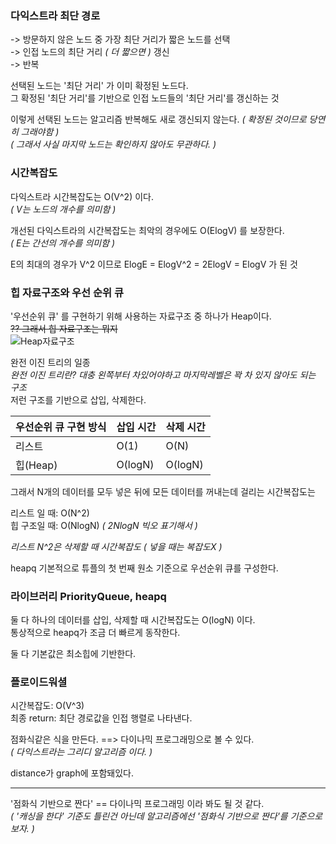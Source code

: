 ### 다익스트라 최단 경로
-> 방문하지 않은 노드 중 가장 최단 거리가 짧은 노드를 선택  
-> 인접 노드의 최단 거리 _( 더 짧으면 )_ 갱신  
-> 반복  

선택된 노드는 '최단 거리' 가 이미 확정된 노드다.  
그 확정된 '최단 거리'를 기반으로 인접 노드들의 '최단 거리'를 갱신하는 것

이렇게 선택된 노드는 알고리즘 반복해도 새로 갱신되지 않는다. _( 확정된 것이므로 당연히 그래야함 )_   
_( 그래서 사실 마지막 노드는 확인하지 않아도 무관하다. )_  
### 시간복잡도
다익스트라 시간복잡도는 O(V^2) 이다.  
_( V는 노드의 개수를 의미함 )_  

개선된 다익스트라의 시간복잡도는 최악의 경우에도 O(ElogV) 를 보장한다.  
_( E는 간선의 개수를 의미함 )_  

E의 최대의 경우가 V^2 이므로 ElogE = ElogV^2 = 2ElogV = ElogV 가 된 것

### 힙 자료구조와 우선 순위 큐
'우선순위 큐' 를 구현하기 위해 사용하는 자료구조 중 하나가 Heap이다.  
~~?? 그래서 힙 자료구조는 뭐지~~  
![Heap자료구조](https://user-images.githubusercontent.com/74674780/158624732-4f6a76df-f43e-457b-aa9e-d52138dac9b6.PNG)

완전 이진 트리의 일종  
_완전 이진 트리란? 대충 왼쪽부터 차있어야하고 마지막레벨은 꽉 차 있지 않아도 되는 구조_  
저런 구조를 기반으로 삽입, 삭제한다.

| 우선순위 큐 구현 방식 | 삽입 시간 | 삭제 시간 |
| -------------------| ---------| -----------|
| 리스트 | O(1) | O(N)|
| 힙(Heap) | O(logN) | O(logN) |

그래서 N개의 데이터를 모두 넣은 뒤에 모든 데이터를 꺼내는데 걸리는 시간복잡도는  

리스트 일 때: O(N^2)  
힙 구조일 때: O(NlogN)  _( 2NlogN 빅오 표기해서 )_ 

_리스트 N^2은 삭제할 때 시간복잡도 ( 넣을 때는 복잡도X )_  

heapq 기본적으로 튜플의 첫 번째 원소 기준으로 우선순위 큐를 구성한다.

### 라이브러리 PriorityQueue, heapq
둘 다 하나의 데이터를 삽입, 삭제할 때 시간복잡도는 O(logN) 이다.  
통상적으로 heapq가 조금 더 빠르게 동작한다.  

둘 다 기본값은 최소힙에 기반한다.  

### 플로이드워셜
시간복잡도: O(V^3)  
최종 return: 최단 경로값을 인접 행렬로 나타낸다. 

점화식같은 식을 만든다. ==> 다이나믹 프로그래밍으로 볼 수 있다.  
_( 다익스트라는 그리디 알고리즘 이다. )_  

distance가 graph에 포함돼있다.

---
'점화식 기반으로 짠다' == 다이나믹 프로그래밍 이라 봐도 될 것 같다.  
_( '캐싱을 한다' 기준도 틀린건 아닌데 알고리즘에선 '점화식 기반으로 짠다'를 기준으로 보자. )_